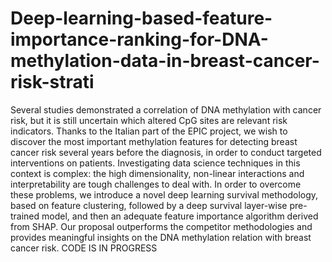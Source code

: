 # Deep-learning-based-feature-importance-ranking-for-DNA-methylation-data-in-breast-cancer-risk-strati
Several studies demonstrated a correlation of DNA methylation with cancer risk, but it is still uncertain which altered CpG sites are relevant risk indicators. Thanks to the Italian part of the EPIC project, we wish to discover the most important methylation features for detecting breast cancer risk several years before the diagnosis, in order to conduct targeted interventions on patients. Investigating data science techniques in this context is complex: the high dimensionality, non-linear interactions and interpretability are tough challenges to deal with. In order to overcome these problems, we introduce a novel deep learning survival methodology, based on feature clustering, followed by a deep survival layer-wise pre-trained model, and then an adequate feature importance algorithm derived from SHAP. Our proposal outperforms the competitor methodologies and provides meaningful insights on the DNA methylation relation with breast cancer risk.
CODE IS IN PROGRESS
